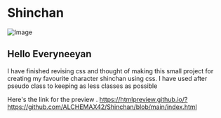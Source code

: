# Shinchan

![Image](https://i1.sndcdn.com/artworks-000205716223-76o1tw-t500x500.jpg)
## Hello Everyneeyan

I have finished revising css and thought of making this small project for creating my favourite character shinchan using css.
I have used after pseudo class to keeping as less classes as possible

Here's the link for the preview .
https://htmlpreview.github.io/?https://github.com/ALCHEMAX42/Shinchan/blob/main/index.html
